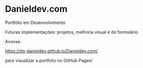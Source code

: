 # Danieldev.com
Portfólio em Desenvolvimento

Futuras implementações: projetos, melhoria visual e de formulário

Acesse:

https://dg-danieldev.github.io/Danieldev.com/

para visualizar a portfolio no GitHub Pages!